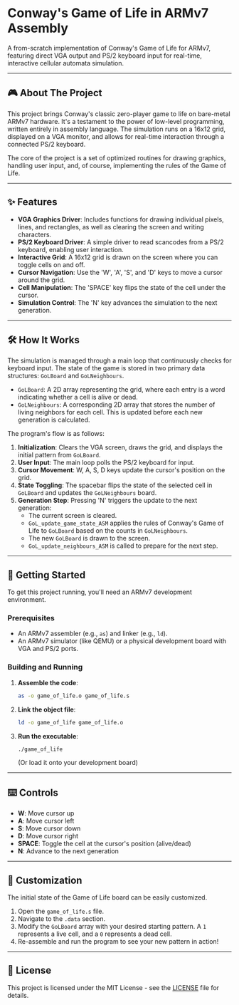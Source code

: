 # Conway's Game of Life in ARMv7 Assembly

A from-scratch implementation of Conway's Game of Life for ARMv7, featuring direct VGA output and PS/2 keyboard input for real-time, interactive cellular automata simulation.

-----

## 🎮 About The Project

This project brings Conway's classic zero-player game to life on bare-metal ARMv7 hardware. It's a testament to the power of low-level programming, written entirely in assembly language. The simulation runs on a 16x12 grid, displayed on a VGA monitor, and allows for real-time interaction through a connected PS/2 keyboard.

The core of the project is a set of optimized routines for drawing graphics, handling user input, and, of course, implementing the rules of the Game of Life.

-----

## ✨ Features

  * **VGA Graphics Driver**: Includes functions for drawing individual pixels, lines, and rectangles, as well as clearing the screen and writing characters.
  * **PS/2 Keyboard Driver**: A simple driver to read scancodes from a PS/2 keyboard, enabling user interaction.
  * **Interactive Grid**: A 16x12 grid is drawn on the screen where you can toggle cells on and off.
  * **Cursor Navigation**: Use the 'W', 'A', 'S', and 'D' keys to move a cursor around the grid.
  * **Cell Manipulation**: The 'SPACE' key flips the state of the cell under the cursor.
  * **Simulation Control**: The 'N' key advances the simulation to the next generation.

-----

## 🛠️ How It Works

The simulation is managed through a main loop that continuously checks for keyboard input. The state of the game is stored in two primary data structures: `GoLBoard` and `GoLNeighbours`.

  * `GoLBoard`: A 2D array representing the grid, where each entry is a word indicating whether a cell is alive or dead.
  * `GoLNeighbours`: A corresponding 2D array that stores the number of living neighbors for each cell. This is updated before each new generation is calculated.

The program's flow is as follows:

1.  **Initialization**: Clears the VGA screen, draws the grid, and displays the initial pattern from `GoLBoard`.
2.  **User Input**: The main loop polls the PS/2 keyboard for input.
3.  **Cursor Movement**: W, A, S, D keys update the cursor's position on the grid.
4.  **State Toggling**: The spacebar flips the state of the selected cell in `GoLBoard` and updates the `GoLNeighbours` board.
5.  **Generation Step**: Pressing 'N' triggers the update to the next generation:
      * The current screen is cleared.
      * `GoL_update_game_state_ASM` applies the rules of Conway's Game of Life to `GoLBoard` based on the counts in `GoLNeighbours`.
      * The new `GoLBoard` is drawn to the screen.
      * `GoL_update_neighbours_ASM` is called to prepare for the next step.

-----

## 🚀 Getting Started

To get this project running, you'll need an ARMv7 development environment.

### Prerequisites

  * An ARMv7 assembler (e.g., `as`) and linker (e.g., `ld`).
  * An ARMv7 simulator (like QEMU) or a physical development board with VGA and PS/2 ports.

### Building and Running

1.  **Assemble the code**:
    ```bash
    as -o game_of_life.o game_of_life.s
    ```
2.  **Link the object file**:
    ```bash
    ld -o game_of_life game_of_life.o
    ```
3.  **Run the executable**:
    ```bash
    ./game_of_life
    ```
    (Or load it onto your development board)

-----

## ⌨️ Controls

  * **W**: Move cursor up
  * **A**: Move cursor left
  * **S**: Move cursor down
  * **D**: Move cursor right
  * **SPACE**: Toggle the cell at the cursor's position (alive/dead)
  * **N**: Advance to the next generation

-----

## 🎨 Customization

The initial state of the Game of Life board can be easily customized.

1.  Open the `game_of_life.s` file.
2.  Navigate to the `.data` section.
3.  Modify the `GoLBoard` array with your desired starting pattern. A `1` represents a live cell, and a `0` represents a dead cell.
4.  Re-assemble and run the program to see your new pattern in action\!

-----

## 📜 License

This project is licensed under the MIT License - see the [LICENSE](https://www.google.com/search?q=LICENSE) file for details.
